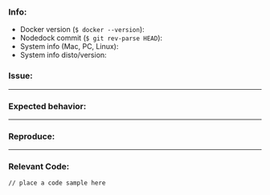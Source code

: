 ### Info:
- Docker version (`$ docker --version`):
- Nodedock commit (`$ git rev-parse HEAD`):
- System info (Mac, PC, Linux):
- System info disto/version:

### Issue:
<!--- What seems to be wrong? -->
_____

### Expected behavior:
<!--- What should happen instead? -->
_____

### Reproduce:
<!--- How can we reproduce the error? -->
_____

### Relevant Code:

```
// place a code sample here
```
